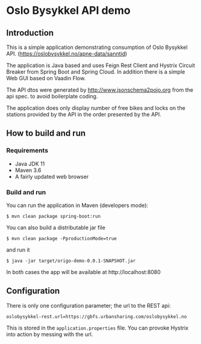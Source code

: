 # Oslo Bysykkel API demo

## Introduction

This is a simple application demonstrating consumption 
of Oslo Bysykkel API. (https://oslobysykkel.no/apne-data/sanntid)

The application is Java based and uses Feign Rest Client and Hystrix 
Circuit Breaker from Spring Boot and Spring Cloud. In addition there is a simple Web 
GUI based on Vaadin Flow. 

The API dtos were generated by http://www.jsonschema2pojo.org from the api spec. 
to avoid boilerplate coding.

The application does only display number of free bikes and locks on the
stations provided by the API in the order presented by the API. 

## How to build and run

### Requirements

- Java JDK 11 
- Maven 3.6
- A fairly updated web browser

### Build and run

You can run the application in Maven (developers mode):

`$ mvn clean package spring-boot:run`

You can also build a distributable jar file 

`$ mvn clean package -PproductionMode=true`

and run it

`$ java -jar target/origo-demo-0.0.1-SNAPSHOT.jar`

In both cases the app will be available at http://localhost:8080

## Configuration

There is only one configuration parameter; the url to the REST api: 

`oslobysykkel-rest.url=https://gbfs.urbansharing.com/oslobysykkel.no`

This is stored in the `application.properties` file. You can provoke 
Hystrix into action by messing with the url.
